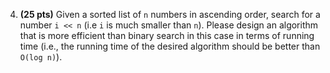 4. **(25 pts)** Given a sorted list of `n` numbers in ascending order, search for a number `i << n` (i.e `i` is much smaller than `n`). Please design an algorithm that is more efficient than binary search in this case in terms of running time (i.e., the running time of the desired algorithm should be better than `O(log n)`).

